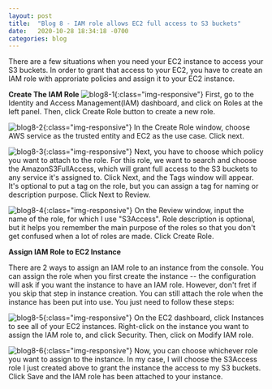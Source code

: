 ```yaml
---
layout: post 
title:  "Blog 8 - IAM role allows EC2 full access to S3 buckets"
date:   2020-10-28 18:34:18 -0700
categories: blog
---
```



There are a few situations when you need your EC2 instance to access your S3 buckets. In order to grant that access to your EC2, you have to create an IAM role with approriate policies and assign it to your EC2 instance.

**Create The IAM Role**
![blog8-1](/assets/blog8-1.png){:class="img-responsive"}
First, go to the Identity and Access Management(IAM) dashboard, and click on Roles at the left panel. Then, click Create Role button to create a new role.


![blog8-2](/assets/blog8-2.png){:class="img-responsive"}
In the Create Role window, choose AWS service as the trusted entity and EC2 as the use case. Click next.


![blog8-3](/assets/blog8-3.png){:class="img-responsive"}
Next, you have to choose which policy you want to attach to the role. For this role, we want to search and choose the AmazonS3FullAccess, which will grant full access to the S3 buckets to any service it's assigned to.
Click Next, and the Tags window will appear. It's optional to put a tag on the role, but you can assign a tag for naming or description purpose. Click Next to Review.


![blog8-4](/assets/blog8-4.png){:class="img-responsive"}
On the Review window, input the name of the role, for which I use "S3Access". Role description is optional, but it helps you remember the main purpose of the roles so that you don't get confused when a lot of roles are made. Click Create Role.



**Assign IAM Role to EC2 Instance**

There are 2 ways to assign an IAM role to an instance from the console. You can assign the role when you first create the instance -- the configuration will ask if you want the instance to have an IAM role. However, don't fret if you skip that step in instance creation. You can still attach the role when the instance has been put into use. You just need to follow these steps:


![blog8-5](/assets/blog8-5.png){:class="img-responsive"}
On the EC2 dashboard, click Instances to see all of your EC2 instances. Right-click on the instance you want to assign the IAM role to, and click Security. Then, click on Modify IAM role.


![blog8-6](/assets/blog8-6.png){:class="img-responsive"}
Now, you can choose whichever role you want to assign to the instance. In my case, I will choose the S3Access role I just created above to grant the instance the access to my S3 buckets. Click Save and the IAM role has been attached to your instance.




